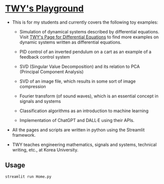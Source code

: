 # [TWY's Playground](https://twy-playground.streamlit.app/)

* This is for my students and currently covers the following
  toy examples:
  
  - Simulation of dynamical systems described by differential
    equations. Visit
    [TWY's Page for Differential Equations](https://diff-eqn.streamlit.app/)
    to find more examples on dynamic systems written as differential equations.

  - PID control of an inverted pendulum on a cart as an example of
    a feedback control system

  - SVD (Singular Value Decomposition) and its relation
    to PCA (Principal Component Analysis)

  - SVD of an image file, which results in some sort of image
    compression

  - Fourier transform (of sound waves), which is an essential
    concept in signals and systems

  - Classification algorithms as an introduction to machine learning

  - Implementation of ChatGPT and DALL·E using their APIs.

* All the pages and scripts are written in python using the
  Streamlit framework.

* TWY teaches engineering mathematics, signals and systems,
  technical writing, etc., at Korea University.

## Usage
```python
streamlit run Home.py
```
